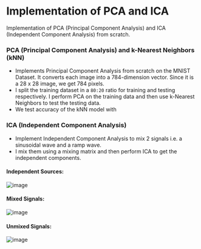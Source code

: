 # Implementation of PCA and ICA

Implementation of PCA (Principal Component Analysis) and ICA (Independent Component Analysis) from scratch.

### PCA (Principal Component Analysis) and k-Nearest Neighbors (kNN)
- Implements Principal Component Analysis from scratch on the MNIST Dataset. It converts each image into a 784-dimension vector. Since it is a 28 x 28 image, we get 784 pixels.
- I split the training dataset in a `80:20` ratio for training and testing respectively. I perform PCA on the training data and then use k-Nearest Neighbors to test the testing data.
- We test accuracy of the kNN model with

### ICA (Independent Component Analysis)
- Implement Independent Component Analysis to mix 2 signals i.e. a sinusoidal wave and a ramp wave.
- I mix them using a mixing matrix and then perform ICA to get the independent components.

#### Independent Sources:
![image](https://user-images.githubusercontent.com/97335445/226475736-9095dbc5-7b04-4e70-bab0-c69243ea2dd6.png)

#### Mixed Signals:
![image](https://user-images.githubusercontent.com/97335445/226475778-f103ecc8-900f-4451-9da8-33b056890d45.png)

#### Unmixed Signals:
![image](https://user-images.githubusercontent.com/97335445/226475912-bd99f84e-5547-42b7-8d27-7edb98be6974.png)
